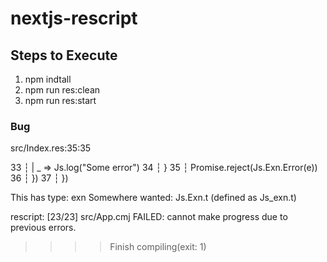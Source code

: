 # nextjs-rescript

## Steps to Execute
1. npm indtall
2. npm run res:clean
3. npm run res:start

### Bug

src/Index.res:35:35

  33 ┆     | _ => Js.log("Some error")
  34 ┆     }
  35 ┆     Promise.reject(Js.Exn.Error(e))
  36 ┆   })
  37 ┆ })

  This has type: exn
  Somewhere wanted: Js.Exn.t (defined as Js_exn.t)

rescript: [23/23] src/App.cmj
FAILED: cannot make progress due to previous errors.
>>>> Finish compiling(exit: 1)
